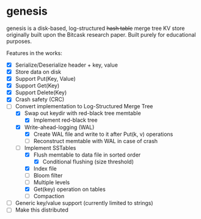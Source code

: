 # genesis

genesis is a disk-based, log-structured ~~hash table~~ merge tree KV store originally built upon the Bitcask research paper.
Built purely for educational purposes.

Features in the works:
- [x] Serialize/Deserialize header + key, value
- [x] Store data on disk
- [x] Support Put(Key, Value)
- [x] Support Get(Key)
- [x] Support Delete(Key)
- [x] Crash safety (CRC)
- [ ] Convert implementation to Log-Structured Merge Tree
  - [x] Swap out keydir with red-black tree memtable
    - [x] Implement red-black tree
  - [x] Write-ahead-logging (WAL)
    - [x] Create WAL file and write to it after Put(k, v) operations 
    - [ ] Reconstruct memtable with WAL in case of crash
  - [ ] Implement SSTables
    - [x] Flush memtable to data file in sorted order
      - [x] Conditional flushing (size threshold)
    - [x] Index file
    - [ ] Bloom filter
    - [ ] Multiple levels
    - [x] Get(key) operation on tables
    - [ ] Compaction
- [ ] Generic key/value support (currently limited to strings)
- [ ] Make this distributed
